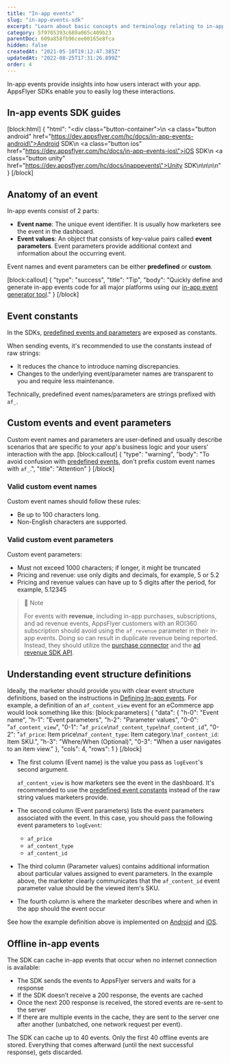```yaml
---
title: "In-app events"
slug: "in-app-events-sdk"
excerpt: "Learn about basic concepts and terminology relating to in-app events."
category: 5f9705393c689a065c409b23
parentDoc: 609a858fb96cee00165e8fca
hidden: false
createdAt: "2021-05-10T19:12:47.385Z"
updatedAt: "2022-08-25T17:31:26.899Z"
order: 4
---
```

In-app events provide insights into how users interact with your app. AppsFlyer SDKs enable you to easily log these interactions.

## In-app events SDK guides
[block:html]
{
  "html": "<div class=\"button-container\">\n  <a class=\"button android\" href=\"https://dev.appsflyer.com/hc/docs/in-app-events-android\">Android SDK</a>\n  <a class=\"button ios\" href=\"https://dev.appsflyer.com/hc/docs/in-app-events-ios\">iOS SDK</a>\n  <a class=\"button unity\" href=\"https://dev.appsflyer.com/hc/docs/inappevents\">Unity SDK</a>\n\n</div>\n\n<style>\n  .button-container {\n  \tdisplay: flex;\n  }\n  .button {\n    display: flex;\n    justify-content: center;\n    align-items: center;\n    width: 150px;\n\t  border-radius: 6px;\n    padding: 8px;\n    margin-right: 4px;\n\t}\n  \n  .button:before {\n  \tmargin-right: 4px;\n  }\n  .button.android {\n    border: solid 2px #3DDC84;\n  }\n  .ios {\n  \tborder-radius: 6px;\n    padding: 8px;\n    border: solid 2px #7D7D7D;\n  }\n   .button.unity {\n    border: solid 2px #3DDC84;\n    border-color: var(--project-primary-color);\n  }\n  .ios:before {\n        content: url(\"https://files.readme.io/19fdc72-apple-icon.svg\");\n  }\n\n  .android:before {\n        content: url(\"https://files.readme.io/d7dc5a3-android-icon.svg\");\n  }\n\n.unity:before {\n    content: url(\"https://files.readme.io/59acdf6-unity-icon.svg\");\n}\n\n.reactnative:before {\n   content: url(\"https://files.readme.io/3e1288d-reactnative-icon.svg\");\n}\n\n.flutter:before {\n    content: url(\"https://files.readme.io/1f70175-flutter-icon.svg\");\n}\n\n</style>"
}
[/block]
## Anatomy of an event
In-app events consist of 2 parts:
 * **Event name**: The unique event identifier. It is usually how marketers see the event in the dashboard.
 * **Event values**: An object that consists of key-value pairs called **event parameters**. Event parameters provide additional context and information about the occurring event.

Event names and event parameters can be either **predefined** or **custom**.

[block:callout]
{
  "type": "success",
  "title": "Tip",
  "body": "Quickly define and generate in-app events code for all major platforms using our [in-app event generator tool](https://evgen.appsflyer.com?utm_medium=referral&utm_source=devhub)."
}
[/block]
## Event constants
In the SDKs, [predefined events and parameters](https://support.appsflyer.com/hc/en-us/articles/115005544169-Rich-in-app-events-for-Android-and-iOS#introduction-predefined-and-custom-events) are exposed as constants.

When sending events, it's recommended to use the constants instead of raw strings:
 * It reduces the chance to introduce naming discrepancies.
 * Changes to the underlying event/parameter names are transparent to you and require less maintenance.

Technically, predefined event names/parameters are strings prefixed with `af_`.

## Custom events and event parameters
Custom event names and parameters are user-defined and usually describe scenarios that are specific to your app's business logic and your users' interaction with the app.
[block:callout]
{
  "type": "warning",
  "body": "To avoid confusion with [predefined events](https://support.appsflyer.com/hc/en-us/articles/115005544169-Rich-in-app-events-for-Android-and-iOS#introduction-predefined-and-custom-events), don't prefix custom event names with `af_`.",
  "title": "Attention"
}
[/block]
### Valid custom event names
Custom event names should follow these rules:
 * Be up to 100 characters long. 
 * Non-English characters are supported.




### Valid custom event parameters
Custom event parameters:
 * Must not exceed 1000 characters; if longer, it might be truncated
 * Pricing and revenue: use only digits and decimals, for example, 5 or 5.2
 * Pricing and revenue values can have up to 5 digits after the period, for example, 5.12345

> 📘 Note
>
> For events with **revenue**, including in-app purchases, subscriptions, and ad revenue events, AppsFlyer customers with an ROI360 subscription should avoid using the `af_revenue` parameter in their in-app events. Doing so can result in duplicate revenue being reported. Instead, they should utilize the [purchase connector](https://dev.appsflyer.com/hc/docs/purchase-connector) and the [ad revenue SDK API](https://dev.appsflyer.com/hc/docs/ad-revenue).

## Understanding event structure definitions
Ideally, the marketer should provide you with clear event structure definitions, based on the instructions in [Defining In-app events](https://support.appsflyer.com/hc/en-us/articles/115005544169-Rich-in-app-events-guide#introduction-defining-an-inapp-event). For example, a definition of an `af_content_view` event for an eCommerce app would look something like this:
[block:parameters]
{
  "data": {
    "h-0": "Event name",
    "h-1": "Event parameters",
    "h-2": "Parameter values",
    "0-0": "`af_content_view`",
    "0-1": "`af_price`\n`af_content_type`\n`af_content_id`",
    "0-2": "`af_price`: Item price\n`af_content_type`: Item category.\n`af_content_id`: Item SKU.",
    "h-3": "Where/When (Optional)",
    "0-3": "When a user navigates to an item view."
  },
  "cols": 4,
  "rows": 1
}
[/block]
 * The first column (Event name) is the value you pass as `logEvent`'s second argument. 

    `af_content_view` is how marketers see the event in the dashboard. It's recommended to use the [predefined event constants]() instead of the raw string values marketers provide.
 * The second column (Event parameters) lists the event parameters associated with the event. In this case, you should pass the following event parameters to `logEvent`:
    * `af_price`
    * `af_content_type`
    * `af_content_id`

 * The third column (Parameter values) contains additional information about particular values assigned to event parameters. In the example above, the marketer clearly communicates that the `af_content_id` event parameter value should be the viewed item's SKU.
 * The fourth column is where the marketer describes where and when in the app should the event occur

See how the example definition above is implemented on [Android](https://dev.appsflyer.com/hc/docs/in-app-events-android#implementing-event-structure-definitions) and [iOS](https://dev.appsflyer.com/hc/docs/in-app-events-ios#implementing-in-app-event-definitions).
## Offline in-app events
The SDK can cache in-app events that occur when no internet connection is available:
 * The SDK sends the events to AppsFlyer servers and waits for a response
 * If the SDK doesn’t receive a 200 response, the events are cached
 * Once the next 200 response is received, the stored events are re-sent to the server
 * If there are multiple events in the cache, they are sent to the server one after another (unbatched, one network request per event).

The SDK can cache up to 40 events. Only the first 40 offline events are stored. Everything that comes afterward (until the next successful response), gets discarded.